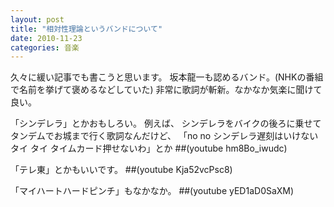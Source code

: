 ```yaml
---
layout: post
title: "相対性理論というバンドについて"
date: 2010-11-23
categories: 音楽
---
```

久々に緩い記事でも書こうと思います。
坂本龍一も認めるバンド。(NHKの番組で名前を挙げて褒めるなどしていた)
非常に歌詞が斬新。なかなか気楽に聞けて良い。

「シンデレラ」とかおもしろい。
例えば、
シンデレラをバイクの後ろに乗せてタンデムでお城まで行く歌詞なんだけど、
「no no シンデレラ遅刻はいけないタイ タイ タイムカード押せないわ」とか
##(youtube hm8Bo_iwudc)

「テレ東」とかもいいです。
##(youtube Kja52vcPsc8)

「マイハートハードピンチ」もなかなか。
##(youtube yED1aD0SaXM)
